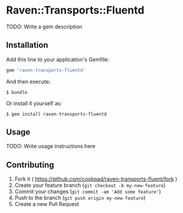 # Raven::Transports::Fluentd

TODO: Write a gem description

## Installation

Add this line to your application's Gemfile:

```ruby
gem 'raven-transports-fluentd'
```

And then execute:

    $ bundle

Or install it yourself as:

    $ gem install raven-transports-fluentd

## Usage

TODO: Write usage instructions here

## Contributing

1. Fork it ( https://github.com/cookpad/raven-transports-fluent/fork )
2. Create your feature branch (`git checkout -b my-new-feature`)
3. Commit your changes (`git commit -am 'Add some feature'`)
4. Push to the branch (`git push origin my-new-feature`)
5. Create a new Pull Request
